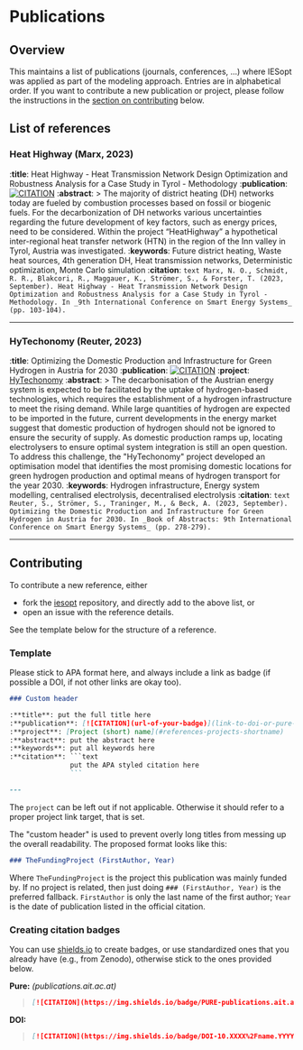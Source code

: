 # Publications

## Overview

This maintains a list of publications (journals, conferences, ...) where IESopt was applied as part of the modeling
approach. Entries are in alphabetical order. If you want to contribute a new publication or project, please follow the
instructions in the [section on contributing](#contributing) below.

## List of references

### Heat Highway (Marx, 2023)

:**title**: Heat Highway - Heat Transmission Network Design Optimization and Robustness Analysis for a Case Study in Tyrol - Methodology
:**publication**: [![CITATION](https://img.shields.io/badge/PURE-publications.ait.ac.at-blue?style=social)](https://publications.ait.ac.at/en/publications/heat-highway-heat-transmission-network-design-optimization-and-ro)
:**abstract**: > The majority of district heating (DH) networks today are fueled by combustion processes based on fossil or biogenic fuels. For the decarbonization of DH networks various uncertainties regarding the future development of key factors, such as energy prices, need to be considered. Within the project “HeatHighway” a hypothetical inter-regional heat transfer network (HTN) in the region of the Inn valley in Tyrol, Austria was investigated.
:**keywords**: Future district heating, Waste heat sources, 4th generation DH, Heat transmission networks, Deterministic optimization, Monte Carlo simulation
:**citation**: ```text
               Marx, N. O., Schmidt, R. R., Blakcori, R., Maggauer, K., Strömer, S., & Forster, T. (2023, September). Heat Highway - Heat Transmission Network Design Optimization and Robustness Analysis for a Case Study in Tyrol - Methodology. In _9th International Conference on Smart Energy Systems_ (pp. 103-104).
               ```

---

### HyTechonomy (Reuter, 2023)

:**title**: Optimizing the Domestic Production and Infrastructure for Green Hydrogen in Austria for 2030
:**publication**: [![CITATION](https://img.shields.io/badge/PURE-publications.ait.ac.at-blue?style=social)](https://publications.ait.ac.at/en/publications/optimizing-the-domestic-production-and-infrastructure-for-green-h)
:**project**: [HyTechonomy](#references-projects-hytechonomy)
:**abstract**: > The decarbonisation of the Austrian energy system is expected to be facilitated by the uptake of hydrogen-based technologies, which requires the establishment of a hydrogen infrastructure to meet the rising demand. While large quantities of hydrogen are expected to be imported in the future, current developments in the energy market suggest that domestic production of hydrogen should not be ignored to ensure the security of supply. As domestic production ramps up, locating electrolysers to ensure optimal system integration is still an open question. To address this challenge, the "HyTechonomy" project developed an optimisation model that identifies the most promising domestic locations for green hydrogen production and optimal means of hydrogen transport for the year 2030.
:**keywords**: Hydrogen infrastructure, Energy system modelling, centralised electrolysis, decentralised electrolysis
:**citation**: ```text
               Reuter, S., Strömer, S., Traninger, M., & Beck, A. (2023, September). Optimizing the Domestic Production and Infrastructure for Green Hydrogen in Austria for 2030. In _Book of Abstracts: 9th International Conference on Smart Energy Systems_ (pp. 278-279).
               ```

---

## Contributing

To contribute a new reference, either

- fork the [iesopt](https://github.com/ait-energy/iesopt) repository, and directly add to the above list, or
- open an issue with the reference details.

See the template below for the structure of a reference.

### Template

Please stick to APA format here, and always include a link as badge (if possible a DOI, if not other links are okay
too).

`````markdown
### Custom header

:**title**: put the full title here
:**publication**: [![CITATION](url-of-your-badge)](link-to-doi-or-pure-or-other)
:**project**: [Project (short) name](#references-projects-shortname)
:**abstract**: put the abstract here
:**keywords**: put all keywords here
:**citation**: ```text
               put the APA styled citation here
               ```

---
`````

The `project` can be left out if not applicable. Otherwise it should refer to a proper project link target, that is set.

The "custom header" is used to prevent overly long titles from messing up the overall readability. The proposed format looks like this:

```markdown
### TheFundingProject (FirstAuthor, Year)
```

Where `TheFundingProject` is the project this publication was mainly funded by. If no project is related, then just doing `### (FirstAuthor, Year)` is the preferred fallback. `FirstAuthor` is only the last name of the first author; `Year` is the date of publication listed in the official citation.

### Creating citation badges

You can use [shields.io](https://shields.io/badges) to create badges, or use standardized ones that you already have
(e.g., from Zenodo), otherwise stick to the ones provided below.

**Pure:** _(publications.ait.ac.at)_

> ```markdown
> [![CITATION](https://img.shields.io/badge/PURE-publications.ait.ac.at-none?style=social)](ADDYOURLINKHERE)
> ```

**DOI:**

> ```markdown
> [![CITATION](https://img.shields.io/badge/DOI-10.XXXX%2Fname.YYYY.ZZZZZZ-none?style=social)](https://doi.org/10.XXXX/name.YYYY.ZZZZZZ)
> ```
